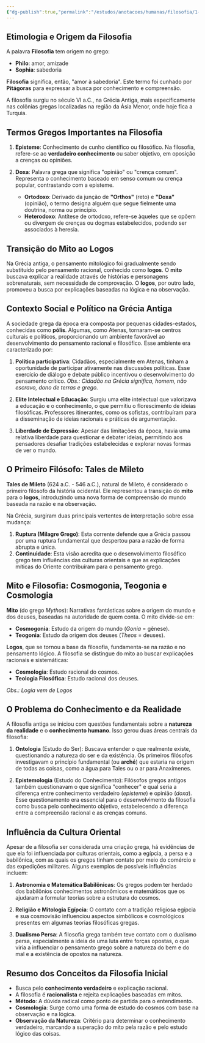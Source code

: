 ```yaml
---
{"dg-publish":true,"permalink":"/estudos/anotacoes/humanas/filosofia/1-filosofia-antiga/1-1-surgimento-da-filosofia/","updated":"2025-03-08T18:09:44.573-03:00"}
---
```


## Etimologia e Origem da Filosofia

A palavra **Filosofia** tem origem no grego:

- **Philo**: amor, amizade
- **Sophia**: sabedoria  

**Filosofia** significa, então, "amor à sabedoria". Este termo foi cunhado por **Pitágoras** para expressar a busca por conhecimento e compreensão.

A filosofia surgiu no século VI a.C., na Grécia Antiga, mais especificamente nas colônias gregas localizadas na região da Ásia Menor, onde hoje fica a Turquia.

## Termos Gregos Importantes na Filosofia

1. **Episteme**: Conhecimento de cunho científico ou filosófico. Na filosofia, refere-se ao **verdadeiro conhecimento** ou saber objetivo, em oposição a crenças ou opiniões.

2. **Doxa**: Palavra grega que significa "opinião" ou "crença comum". Representa o conhecimento baseado em senso comum ou crença popular, contrastando com a episteme.
   - **Ortodoxo**: Derivado da junção de **"Orthos"** (reto) e **"Doxa"** (opinião), o termo designa alguém que segue fielmente uma doutrina, norma ou princípio.
   - **Heterodoxo**: Antítese de ortodoxo, refere-se àqueles que se opõem ou divergem de crenças ou dogmas estabelecidos, podendo ser associados à heresia.

## Transição do Mito ao Logos

Na Grécia antiga, o pensamento mitológico foi gradualmente sendo substituído pelo pensamento racional, conhecido como **logos**. O **mito** buscava explicar a realidade através de histórias e personagens sobrenaturais, sem necessidade de comprovação. O **logos**, por outro lado, promoveu a busca por explicações baseadas na lógica e na observação.

## Contexto Social e Político na Grécia Antiga

A sociedade grega da época era composta por pequenas cidades-estados, conhecidas como **pólis**. Algumas, como Atenas, tornaram-se centros culturais e políticos, proporcionando um ambiente favorável ao desenvolvimento do pensamento racional e filosófico. Esse ambiente era caracterizado por:

1. **Política participativa**: Cidadãos, especialmente em Atenas, tinham a oportunidade de participar ativamente nas discussões políticas. Esse exercício de diálogo e debate público incentivou o desenvolvimento do pensamento crítico.
   *Obs.: Cidadão na Grécia significa, homem, não escravo, dono de terras e grego.*
   
2. **Elite Intelectual e Educação**: Surgiu uma elite intelectual que valorizava a educação e o conhecimento, o que permitiu o florescimento de ideias filosóficas. Professores itinerantes, como os sofistas, contribuíram para a disseminação de ideias racionais e práticas de argumentação.

3. **Liberdade de Expressão**: Apesar das limitações da época, havia uma relativa liberdade para questionar e debater ideias, permitindo aos pensadores desafiar tradições estabelecidas e explorar novas formas de ver o mundo.

## O Primeiro Filósofo: Tales de Mileto

**Tales de Mileto** (624 a.C. - 546 a.C.), natural de Mileto, é considerado o primeiro filósofo da história ocidental. Ele representou a transição do **mito** para o **logos**, introduzindo uma nova forma de compreensão do mundo baseada na razão e na observação.

Na Grécia, surgiram duas principais vertentes de interpretação sobre essa mudança:

1. **Ruptura (Milagre Grego)**: Esta corrente defende que a Grécia passou por uma ruptura fundamental que despertou para a razão de forma abrupta e única.
2. **Continuidade**: Esta visão acredita que o desenvolvimento filosófico grego tem influências das culturas orientais e que as explicações míticas do Oriente contribuíram para o pensamento grego.

## Mito e Filosofia: Cosmogonia, Teogonia e Cosmologia

**Mito** (do grego *Mythos*): Narrativas fantásticas sobre a origem do mundo e dos deuses, baseadas na autoridade de quem conta. O mito divide-se em:

- **Cosmogonia**: Estudo da origem do mundo (_Gonia_ = gênese).
- **Teogonia**: Estudo da origem dos deuses (_Theos_ = deuses).

**Logos**, que se tornou a base da filosofia, fundamenta-se na razão e no pensamento lógico. A filosofia se distingue do mito ao buscar explicações racionais e sistemáticas:

- **Cosmologia**: Estudo racional do cosmos.
- **Teologia Filosófica**: Estudo racional dos deuses.

*Obs.: Logia vem de Logos*

## O Problema do Conhecimento e da Realidade

A filosofia antiga se iniciou com questões fundamentais sobre a **natureza da realidade** e o **conhecimento humano**. Isso gerou duas áreas centrais da filosofia:

1. **Ontologia** (Estudo do Ser): Buscava entender o que realmente existe, questionando a natureza do ser e da existência. Os primeiros filósofos investigavam o princípio fundamental (ou **arché**) que estaria na origem de todas as coisas, como a água para Tales ou o ar para Anaxímenes.

2. **Epistemologia** (Estudo do Conhecimento): Filósofos gregos antigos também questionavam o que significa "conhecer" e qual seria a diferença entre conhecimento verdadeiro (*episteme*) e opinião (*doxa*). Esse questionamento era essencial para o desenvolvimento da filosofia como busca pelo conhecimento objetivo, estabelecendo a diferença entre a compreensão racional e as crenças comuns.

## Influência da Cultura Oriental

Apesar de a filosofia ser considerada uma criação grega, há evidências de que ela foi influenciada por culturas orientais, como a egípcia, a persa e a babilônica, com as quais os gregos tinham contato por meio do comércio e das expedições militares. Alguns exemplos de possíveis influências incluem:

1. **Astronomia e Matemática Babilônicas**: Os gregos podem ter herdado dos babilônios conhecimentos astronômicos e matemáticos que os ajudaram a formular teorias sobre a estrutura do cosmos.

2. **Religião e Mitologia Egípcia**: O contato com a tradição religiosa egípcia e sua cosmovisão influenciou aspectos simbólicos e cosmológicos presentes em algumas teorias filosóficas gregas.

3. **Dualismo Persa**: A filosofia grega também teve contato com o dualismo persa, especialmente a ideia de uma luta entre forças opostas, o que viria a influenciar o pensamento grego sobre a natureza do bem e do mal e a existência de opostos na natureza.

## Resumo dos Conceitos da Filosofia Inicial

- Busca pelo **conhecimento verdadeiro** e explicação racional.
- A filosofia é **racionalista** e rejeita explicações baseadas em mitos.
- **Método**: A dúvida radical como ponto de partida para o entendimento.
- **Cosmologia**: Surge como uma forma de estudo do cosmos com base na observação e na lógica.
- **Observação da Natureza**: Critério para determinar o conhecimento verdadeiro, marcando a superação do mito pela razão e pelo estudo lógico das coisas.
